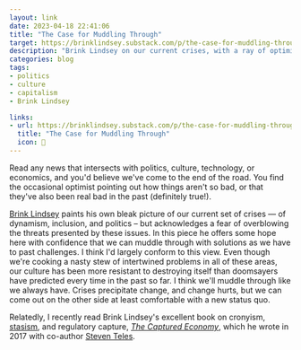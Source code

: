 ```yaml
---
layout: link
date: 2023-04-18 22:41:06
title: "The Case for Muddling Through"
target: https://brinklindsey.substack.com/p/the-case-for-muddling-through
description: "Brink Lindsey on our current crises, with a ray of optimism we'll get through it."
categories: blog
tags:
- politics
- culture
- capitalism
- Brink Lindsey

links:
- url: https://brinklindsey.substack.com/p/the-case-for-muddling-through
  title: "The Case for Muddling Through"
  icon: 📰
---
```


Read any news that intersects with politics, culture, technology, or economics, and you'd believe we've come to the end of the road. You find the occasional optimist pointing out how things aren't so bad, or that they've also been real bad in the past (definitely true!).

[Brink Lindsey](https://twitter.com/lindsey_brink "Brink Lindsey on Twitter") paints his own bleak picture of our current set of crises — of dynamism, inclusion, and politics – but acknowledges a fear of overblowing the threats presented by these issues. In this piece he offers some hope here with confidence that we can muddle through with solutions as we have to past challenges. I think I'd largely conform to this view. Even though we're cooking a nasty stew of intertwined problems in all of these areas, our culture has been more resistant to destroying itself than doomsayers have predicted every time in the past so far. I think we'll muddle through like we always have. Crises precipitate change, and change hurts, but we can come out on the other side at least comfortable with a new status quo.

Relatedly, I recently read Brink Lindsey's excellent book on cronyism, [stasism](/post/the-lure-of-technocracy/ "The Lure of Technocracy"), and regulatory capture, _[The Captured Economy](https://www.colemanm.org/books/lindsey-the-captured-economy/ "The Captured Economy")_, which he wrote in 2017 with co-author [Steven Teles](https://www.niskanencenter.org/author/steles/ "Steven Teles").
